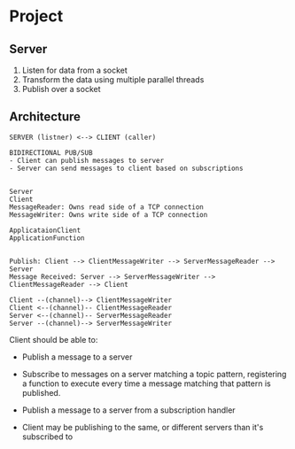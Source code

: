 # Project

## Server

1. Listen for data from a socket
2. Transform the data using multiple parallel threads
3. Publish over a socket

## Architecture
```
SERVER (listner) <--> CLIENT (caller)

BIDIRECTIONAL PUB/SUB
- Client can publish messages to server
- Server can send messages to client based on subscriptions


Server
Client
MessageReader: Owns read side of a TCP connection
MessageWriter: Owns write side of a TCP connection

ApplicataionClient
ApplicationFunction


Publish: Client --> ClientMessageWriter --> ServerMessageReader --> Server
Message Received: Server --> ServerMessageWriter --> ClientMessageReader --> Client

Client --(channel)--> ClientMessageWriter
Client <--(channel)-- ClientMessageReader
Server <--(channel)-- ServerMessageReader
Server --(channel)--> ServerMessageWriter
```



Client should be able to:
- Publish a message to a server
- Subscribe to messages on a server matching a topic pattern, registering a function to execute every time a message matching that pattern is published.
- Publish a message to a server from a subscription handler

- Client may be publishing to the same, or different servers than it's subscribed to

